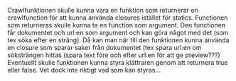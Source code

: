 Crawlfunktionen skulle kunna vara en funktion som returnerar en crawlfunction för att kunna använda closures istället för statics. Functionen som returneras skulle kunna ta en function som argument. Den functionen får dokumentet och url:en som argument och kan göra något med det (som tex söka efter en sträng). Då kan man när till den funktionen kunna använda en closure som sparar saker från dokumentet (tex spara url:en om söksträngen hittas (spara text före och efter url:en för att ge preview???) Eventuellt skulle funktionen kunna styra klättraren genom att returnera true eller false. Vet dock inte riktigt vad som kan styras...
